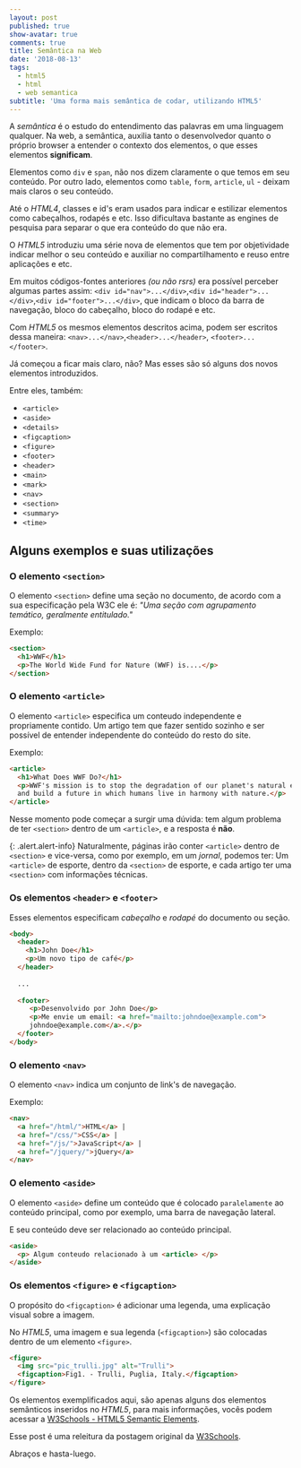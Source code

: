 ```yaml
---
layout: post
published: true
show-avatar: true
comments: true
title: Semântica na Web
date: '2018-08-13'
tags:
  - html5
  - html
  - web semantica
subtitle: 'Uma forma mais semântica de codar, utilizando HTML5'
---
```

A *semântica* é o estudo do entendimento das palavras em uma linguagem qualquer.
Na web, a semântica, auxilia tanto o desenvolvedor quanto o próprio browser a entender o contexto dos elementos, o que esses elementos **significam**.

Elementos como `div` e `span`, não nos dizem claramente o que temos em seu conteúdo. Por outro lado, elementos como `table`, `form`, `article`, `ul` - deixam mais claros o seu conteúdo.

Até o *HTML4*, classes e id's eram usados para indicar e estilizar elementos como cabeçalhos, rodapés e etc.
Isso dificultava bastante as engines de pesquisa para separar o que era conteúdo do que não era. 

O *HTML5* introduziu uma série nova de elementos que tem por objetividade indicar melhor o seu conteúdo e auxiliar no compartilhamento e reuso entre aplicações e etc.

Em muitos códigos-fontes anteriores *(ou não rsrs)* era possível perceber algumas partes assim: 
`<div id="nav">...</div>`,`<div id="header">...</div>`,`<div id="footer">...</div>`, que indicam o bloco da barra de navegação, bloco do cabeçalho, bloco do rodapé e etc.

Com *HTML5* os mesmos elementos descritos acima, podem ser escritos dessa maneira: 
`<nav>...</nav>`,`<header>...</header>`, `<footer>...</footer>`.

Já começou a ficar mais claro, não? Mas esses são só alguns dos novos elementos introduzidos.

Entre eles, também:

- `<article>`
- `<aside>`
- `<details>`
- `<figcaption>`
- `<figure>`
- `<footer>`
- `<header>`
- `<main>`
- `<mark>`
- `<nav>`
- `<section>`
- `<summary>`
- `<time>`

## Alguns exemplos e suas utilizações

### O elemento `<section>`

O elemento `<section>` define uma seção no documento, de acordo com a sua especificação pela W3C ele é: *"Uma seção com agrupamento temático, geralmente entitulado."*

Exemplo:
```html
<section>
  <h1>WWF</h1>
  <p>The World Wide Fund for Nature (WWF) is....</p>
</section>
```

### O elemento `<article>`

O elemento `<article>` especifica um conteudo independente e propriamente contido.
Um artigo tem que fazer sentido sozinho e ser possível de entender independente do conteúdo do resto do site.

Exemplo:
```html
<article>
  <h1>What Does WWF Do?</h1>
  <p>WWF's mission is to stop the degradation of our planet's natural environment,
  and build a future in which humans live in harmony with nature.</p>
</article>
```

Nesse momento pode começar a surgir uma dúvida: tem algum problema de ter `<section>` dentro de um `<article>`, e a resposta é **não**.

{: .alert.alert-info}
Naturalmente, páginas irão conter `<article>` dentro de `<section>` e vice-versa, como por exemplo, em um *jornal*, podemos ter: Um `<article>` de esporte, dentro da `<section>` de esporte, e cada artigo ter uma `<section>` com informações técnicas.

### Os elementos `<header>` e `<footer>`

Esses elementos especificam *cabeçalho* e *rodapé* do documento ou seção.

```html
<body>
  <header>
    <h1>John Doe</h1>
    <p>Um novo tipo de café</p>
  </header>
  
  ...
  
  <footer>
     <p>Desenvolvido por John Doe</p>
     <p>Me envie um email: <a href="mailto:johndoe@example.com">
     johndoe@example.com</a>.</p>
  </footer>
</body>
```

### O elemento `<nav>`

O elemento `<nav>` indica um conjunto de link's de navegação.

Exemplo:
```html
<nav>
  <a href="/html/">HTML</a> |
  <a href="/css/">CSS</a> |
  <a href="/js/">JavaScript</a> |
  <a href="/jquery/">jQuery</a>
</nav>
```

### O elemento `<aside>`

O elemento `<aside>` define um conteúdo que é colocado `paralelamente` ao conteúdo principal, como por exemplo, uma barra de navegação lateral.

E seu conteúdo deve ser relacionado ao conteúdo principal.

```html
<aside>
  <p> Algum conteudo relacionado à um <article> </p>
</aside>
```
### Os elementos `<figure>` e `<figcaption>`

O propósito do `<figcaption>` é adicionar uma legenda, uma explicação visual sobre a imagem.

No *HTML5*, uma imagem e sua legenda (`<figcaption>`) são colocadas dentro de um elemento `<figure>`.

```html
<figure>
  <img src="pic_trulli.jpg" alt="Trulli">
  <figcaption>Fig1. - Trulli, Puglia, Italy.</figcaption>
</figure>
```



Os elementos exemplificados aqui, são apenas alguns dos elementos semânticos inseridos no *HTML5*, para mais informações, vocês podem acessar a [W3Schools - HTML5 Semantic Elements](https://www.w3schools.com/html/html5_semantic_elements.asp).

Esse post é uma releitura da postagem original da [W3Schools](https://www.w3schools.com).

Abraços e hasta-luego.
